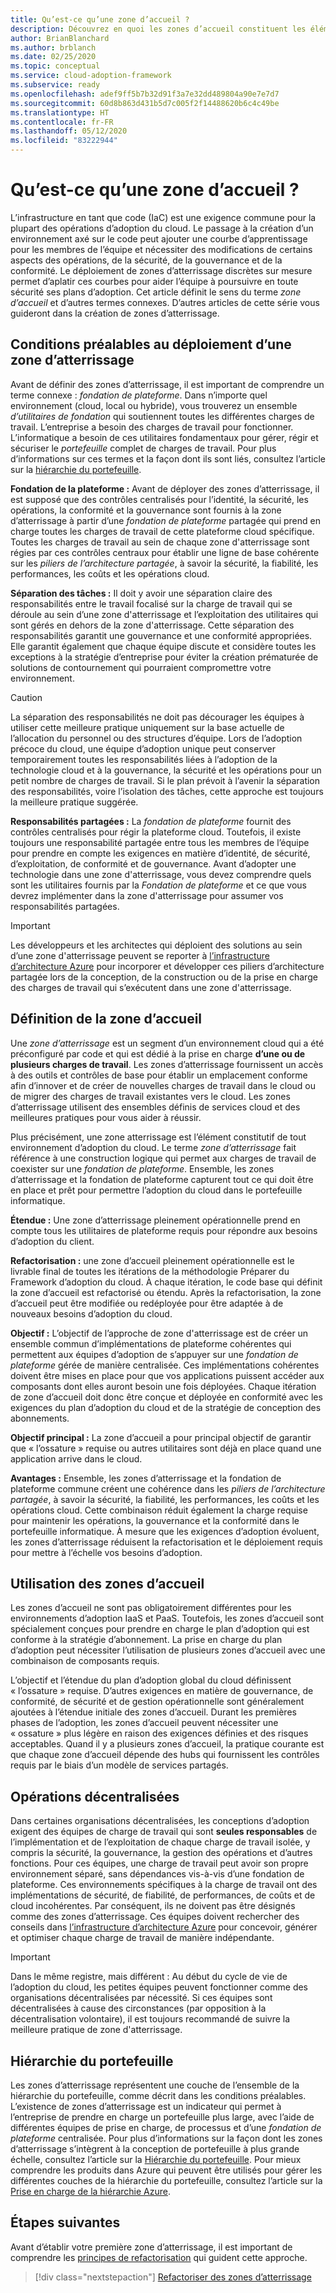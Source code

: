 ```yaml
---
title: Qu’est-ce qu’une zone d’accueil ?
description: Découvrez en quoi les zones d’accueil constituent les éléments constitutifs de tout environnement d’adoption du cloud.
author: BrianBlanchard
ms.author: brblanch
ms.date: 02/25/2020
ms.topic: conceptual
ms.service: cloud-adoption-framework
ms.subservice: ready
ms.openlocfilehash: adef9ff5b7b32d91f3a7e32dd489804a90e7e7d7
ms.sourcegitcommit: 60d8b863d431b5d7c005f2f14488620b6c4c49be
ms.translationtype: HT
ms.contentlocale: fr-FR
ms.lasthandoff: 05/12/2020
ms.locfileid: "83222944"
---
```

<!-- markdownlint-disable MD026 -->

# <a name="what-is-a-landing-zone"></a>Qu’est-ce qu’une zone d’accueil ?

L’infrastructure en tant que code (IaC) est une exigence commune pour la plupart des opérations d’adoption du cloud. Le passage à la création d’un environnement axé sur le code peut ajouter une courbe d’apprentissage pour les membres de l’équipe et nécessiter des modifications de certains aspects des opérations, de la sécurité, de la gouvernance et de la conformité. Le déploiement de zones d’atterrissage discrètes sur mesure permet d’aplatir ces courbes pour aider l’équipe à poursuivre en toute sécurité ses plans d’adoption. Cet article définit le sens du terme _zone d’accueil_ et d’autres termes connexes. D’autres articles de cette série vous guideront dans la création de zones d’atterrissage.

## <a name="pre-requisite-to-landing-zone-deployment"></a>Conditions préalables au déploiement d’une zone d’atterrissage

Avant de définir des zones d’atterrissage, il est important de comprendre un terme connexe : _fondation de plateforme_. Dans n’importe quel environnement (cloud, local ou hybride), vous trouverez un ensemble _d’utilitaires de fondation_ qui soutiennent toutes les différentes charges de travail. L’entreprise a besoin des charges de travail pour fonctionner. L’informatique a besoin de ces utilitaires fondamentaux pour gérer, régir et sécuriser le _portefeuille_ complet de charges de travail. Pour plus d’informations sur ces termes et la façon dont ils sont liés, consultez l’article sur la [hiérarchie du portefeuille](../../reference/fundamental-concepts/hosting-hierarchy.md).

**Fondation de la plateforme :** Avant de déployer des zones d’atterrissage, il est supposé que des contrôles centralisés pour l’identité, la sécurité, les opérations, la conformité et la gouvernance sont fournis à la zone d’atterrissage à partir d’une _fondation de plateforme_ partagée qui prend en charge toutes les charges de travail de cette plateforme cloud spécifique. Toutes les charges de travail au sein de chaque zone d'atterrissage sont régies par ces contrôles centraux pour établir une ligne de base cohérente sur les _piliers de l’architecture partagée_, à savoir la sécurité, la fiabilité, les performances, les coûts et les opérations cloud. 

**Séparation des tâches :** Il doit y avoir une séparation claire des responsabilités entre le travail focalisé sur la charge de travail qui se déroule au sein d’une zone d'atterrissage et l’exploitation des utilitaires qui sont gérés en dehors de la zone d'atterrissage. Cette séparation des responsabilités garantit une gouvernance et une conformité appropriées. Elle garantit également que chaque équipe discute et considère toutes les exceptions à la stratégie d’entreprise pour éviter la création prématurée de solutions de contournement qui pourraient compromettre votre environnement.

> [!CAUTION]
> La séparation des responsabilités ne doit pas décourager les équipes à utiliser cette meilleure pratique uniquement sur la base actuelle de l’allocation du personnel ou des structures d’équipe. Lors de l’adoption précoce du cloud, une équipe d’adoption unique peut conserver temporairement toutes les responsabilités liées à l’adoption de la technologie cloud et à la gouvernance, la sécurité et les opérations pour un petit nombre de charges de travail. Si le plan prévoit à l’avenir la séparation des responsabilités, voire l’isolation des tâches, cette approche est toujours la meilleure pratique suggérée.

**Responsabilités partagées :** La _fondation de plateforme_ fournit des contrôles centralisés pour régir la plateforme cloud. Toutefois, il existe toujours une responsabilité partagée entre tous les membres de l’équipe pour prendre en compte les exigences en matière d’identité, de sécurité, d’exploitation, de conformité et de gouvernance. Avant d’adopter une technologie dans une zone d'atterrissage, vous devez comprendre quels sont les utilitaires fournis par la _Fondation de plateforme_ et ce que vous devrez implémenter dans la zone d'atterrissage pour assumer vos responsabilités partagées.

> [!IMPORTANT]
> Les développeurs et les architectes qui déploient des solutions au sein d’une zone d'atterrissage peuvent se reporter à [l’infrastructure d’architecture Azure](https://docs.microsoft.com/azure/architecture/framework/) pour incorporer et développer ces piliers d’architecture partagée lors de la conception, de la construction ou de la prise en charge des charges de travail qui s’exécutent dans une zone d'atterrissage.

## <a name="landing-zone-definition"></a>Définition de la zone d’accueil

Une _zone d’atterrissage_ est un segment d’un environnement cloud qui a été préconfiguré par code et qui est dédié à la prise en charge **d’une ou de plusieurs charges de travail**. Les zones d’atterrissage fournissent un accès à des outils et contrôles de base pour établir un emplacement conforme afin d’innover et de créer de nouvelles charges de travail dans le cloud ou de migrer des charges de travail existantes vers le cloud. Les zones d’atterrissage utilisent des ensembles définis de services cloud et des meilleures pratiques pour vous aider à réussir.

Plus précisément, une zone atterrissage est l’élément constitutif de tout environnement d’adoption du cloud. Le terme _zone d’atterrissage_ fait référence à une construction logique qui permet aux charges de travail de coexister sur une _fondation de plateforme_. Ensemble, les zones d’atterrissage et la fondation de plateforme capturent tout ce qui doit être en place et prêt pour permettre l’adoption du cloud dans le portefeuille informatique.

**Étendue :** Une zone d’atterrissage pleinement opérationnelle prend en compte tous les utilitaires de plateforme requis pour répondre aux besoins d’adoption du client.

**Refactorisation :** une zone d’accueil pleinement opérationnelle est le livrable final de toutes les itérations de la méthodologie Préparer du Framework d’adoption du cloud. À chaque itération, le code base qui définit la zone d’accueil est refactorisé ou étendu. Après la refactorisation, la zone d’accueil peut être modifiée ou redéployée pour être adaptée à de nouveaux besoins d’adoption du cloud.

**Objectif :** L’objectif de l’approche de zone d'atterrissage est de créer un ensemble commun d’implémentations de plateforme cohérentes qui permettent aux équipes d’adoption de s’appuyer sur une _fondation de plateforme_ gérée de manière centralisée. Ces implémentations cohérentes doivent être mises en place pour que vos applications puissent accéder aux composants dont elles auront besoin une fois déployées. Chaque itération de zone d’accueil doit donc être conçue et déployée en conformité avec les exigences du plan d’adoption du cloud et de la stratégie de conception des abonnements.

**Objectif principal :** La zone d’accueil a pour principal objectif de garantir que « l’ossature » requise ou autres utilitaires sont déjà en place quand une application arrive dans le cloud.

**Avantages :** Ensemble, les zones d’atterrissage et la fondation de plateforme commune créent une cohérence dans les _piliers de l’architecture partagée_, à savoir la sécurité, la fiabilité, les performances, les coûts et les opérations cloud. Cette combinaison réduit également la charge requise pour maintenir les opérations, la gouvernance et la conformité dans le portefeuille informatique. À mesure que les exigences d’adoption évoluent, les zones d’atterrissage réduisent la refactorisation et le déploiement requis pour mettre à l’échelle vos besoins d’adoption.

## <a name="landing-zone-usage"></a>Utilisation des zones d’accueil

Les zones d’accueil ne sont pas obligatoirement différentes pour les environnements d’adoption IaaS et PaaS. Toutefois, les zones d’accueil sont spécialement conçues pour prendre en charge le plan d’adoption qui est conforme à la stratégie d’abonnement. La prise en charge du plan d’adoption peut nécessiter l’utilisation de plusieurs zones d’accueil avec une combinaison de composants requis.

L’objectif et l’étendue du plan d’adoption global du cloud définissent « l’ossature » requise. D’autres exigences en matière de gouvernance, de conformité, de sécurité et de gestion opérationnelle sont généralement ajoutées à l’étendue initiale des zones d’accueil. Durant les premières phases de l’adoption, les zones d’accueil peuvent nécessiter une « ossature » plus légère en raison des exigences définies et des risques acceptables. Quand il y a plusieurs zones d’accueil, la pratique courante est que chaque zone d’accueil dépende des hubs qui fournissent les contrôles requis par le biais d’un modèle de services partagés.

## <a name="decentralized-operations"></a>Opérations décentralisées

Dans certaines organisations décentralisées, les conceptions d’adoption exigent des équipes de charge de travail qui sont **seules responsables** de l’implémentation et de l’exploitation de chaque charge de travail isolée, y compris la sécurité, la gouvernance, la gestion des opérations et d’autres fonctions. Pour ces équipes, une charge de travail peut avoir son propre environnement séparé, sans dépendances vis-à-vis d’une fondation de plateforme. Ces environnements spécifiques à la charge de travail ont des implémentations de sécurité, de fiabilité, de performances, de coûts et de cloud incohérentes. Par conséquent, ils ne doivent pas être désignés comme des zones d’atterrissage. Ces équipes doivent rechercher des conseils dans [l’infrastructure d’architecture Azure](https://docs.microsoft.com/azure/architecture/framework/) pour concevoir, générer et optimiser chaque charge de travail de manière indépendante.

> [!IMPORTANT]
> Dans le même registre, mais différent : Au début du cycle de vie de l’adoption du cloud, les petites équipes peuvent fonctionner comme des organisations décentralisées par nécessité. Si ces équipes sont décentralisées à cause des circonstances (par opposition à la décentralisation volontaire), il est toujours recommandé de suivre la meilleure pratique de zone d'atterrissage.

## <a name="portfolio-hierarchy"></a>Hiérarchie du portefeuille

Les zones d’atterrissage représentent une couche de l’ensemble de la hiérarchie du portefeuille, comme décrit dans les conditions préalables. L’existence de zones d’atterrissage est un indicateur qui permet à l’entreprise de prendre en charge un portefeuille plus large, avec l’aide de différentes équipes de prise en charge, de processus et d’une _fondation de plateforme_ centralisée. Pour plus d’informations sur la façon dont les zones d’atterrissage s’intègrent à la conception de portefeuille à plus grande échelle, consultez l’article sur la [Hiérarchie du portefeuille](../../reference/fundamental-concepts/hosting-hierarchy.md). Pour mieux comprendre les produits dans Azure qui peuvent être utilisés pour gérer les différentes couches de la hiérarchie du portefeuille, consultez l’article sur la [Prise en charge de la hiérarchie Azure](../../reference/fundamental-concepts/hierarchy-azure-tools.md).

## <a name="next-steps"></a>Étapes suivantes

Avant d’établir votre première zone d’atterrissage, il est important de comprendre les [principes de refactorisation](./refactor.md) qui guident cette approche.

> [!div class="nextstepaction"]
> [Refactoriser des zones d’atterrissage](./refactor.md)
